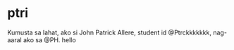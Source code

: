 # ptri
Kumusta sa lahat, ako si John Patrick Allere, student id @Ptrckkkkkkk, nag-aaral ako sa @PH. hello
